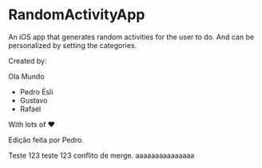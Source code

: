 # RandomActivityApp

An iOS app that generates random activities for the user to do. And can be personalized by setting the categories.

Created by:

Ola Mundo
- Pedro Ésli
- Gustavo
- Rafael

With lots of ❤️


Edição feita por Pedro.

Teste 123 teste 123 conflito de merge. aaaaaaaaaaaaaaa

